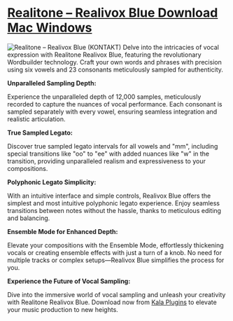 <h1> <a href="[url](https://kalaplugins.com/realitone-realivox-blue-kontakt/)"> Realitone – Realivox Blue Download Mac Windows  </a> </h1>

![Realitone – Realivox Blue (KONTAKT)](https://github.com/MusicproductionPlugins/MusicproductionPlugins/assets/169774525/b7a69650-ab2b-4a35-b74b-1a9fdaafd8d6)
Delve into the intricacies of vocal expression with Realitone Realivox Blue, featuring the revolutionary Wordbuilder technology. Craft your own words and phrases with precision using six vowels and 23 consonants meticulously sampled for authenticity. 

**Unparalleled Sampling Depth:** 

Experience the unparalleled depth of 12,000 samples, meticulously recorded to capture the nuances of vocal performance. Each consonant is sampled separately with every vowel, ensuring seamless integration and realistic articulation. 

**True Sampled Legato:**

Discover true sampled legato intervals for all vowels and "mm", including special transitions like "oo" to "ee" with added nuances like "w" in the transition, providing unparalleled realism and expressiveness to your compositions. 

**Polyphonic Legato Simplicity:**

With an intuitive interface and simple controls, Realivox Blue offers the simplest and most intuitive polyphonic legato experience. Enjoy seamless transitions between notes without the hassle, thanks to meticulous editing and balancing.

**Ensemble Mode for Enhanced Depth:**

Elevate your compositions with the Ensemble Mode, effortlessly thickening vocals or creating ensemble effects with just a turn of a knob. No need for multiple tracks or complex setups—Realivox Blue simplifies the process for you.

**Experience the Future of Vocal Sampling:**

Dive into the immersive world of vocal sampling and unleash your creativity with Realitone Realivox Blue. Download now from [Kala Plugins](https://kalaplugins.com/realitone-realivox-blue-kontakt/) to elevate your music production to new heights.
